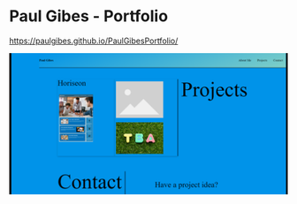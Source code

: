 # Paul Gibes - Portfolio

https://paulgibes.github.io/PaulGibesPortfolio/

![website screenshot](./assets/images/portfolioScreenshot.PNG)
